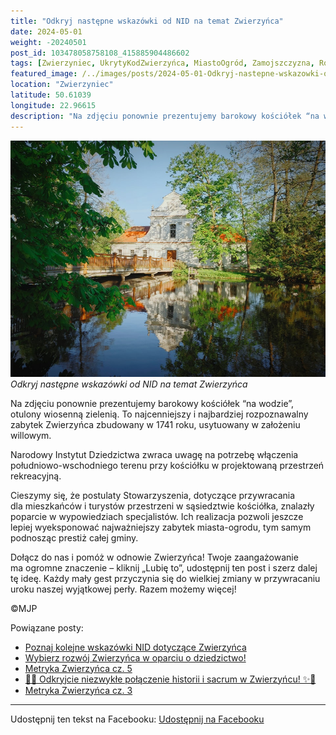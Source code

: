 ```yaml
---
title: "Odkryj następne wskazówki od NID na temat Zwierzyńca"
date: 2024-05-01
weight: -20240501
post_id: 103478058758108_415885904486602
tags: [Zwierzyniec, UkrytyKodZwierzyńca, MiastoOgród, Zamojszczyzna, Roztocze, Lubelskie, villarestituta, turystyka, dziedzictwo, zabytki, krajobrazy, TajemnicePrzeszłości, PodróżeWczasie, MagiczneMiejsce]
featured_image: /../images/posts/2024-05-01-Odkryj-nastepne-wskazowki-od-NID-na-temat-Zwierzynca.jpg
location: "Zwierzyniec"
latitude: 50.61039
longitude: 22.96615
description: "Na zdjęciu ponownie prezentujemy barokowy kościółek “na wodzie”, otulony wiosenną zielenią. To najcenniejszy i najbardziej rozpoznawalny zabytek Zwier..."
---
```


![Odkryj następne wskazówki od NID na temat Zwierzyńca](/images/posts/2024-05-01-Odkryj-nastepne-wskazowki-od-NID-na-temat-Zwierzynca.jpg)
*Odkryj następne wskazówki od NID na temat Zwierzyńca*

Na zdjęciu ponownie prezentujemy barokowy kościółek “na wodzie”, otulony wiosenną zielenią. To najcenniejszy i najbardziej rozpoznawalny zabytek Zwierzyńca zbudowany w 1741 roku, usytuowany w założeniu willowym.

Narodowy Instytut Dziedzictwa zwraca uwagę na potrzebę włączenia południowo-wschodniego terenu przy kościółku w projektowaną przestrzeń rekreacyjną.

Cieszymy się, że postulaty Stowarzyszenia, dotyczące  przywracania dla mieszkańców i turystów przestrzeni w sąsiedztwie kościółka, znalazły poparcie w wypowiedziach specjalistów. Ich realizacja pozwoli jeszcze lepiej wyeksponować najważniejszy zabytek miasta-ogrodu, tym samym podnosząc prestiż całej gminy.

Dołącz do nas i pomóż w odnowie Zwierzyńca!
Twoje zaangażowanie ma ogromne znaczenie – kliknij „Lubię to”, udostępnij ten post i szerz dalej tę ideę.
Każdy mały gest przyczynia się do wielkiej zmiany w przywracaniu uroku naszej wyjątkowej perły.
Razem możemy więcej!



©MJP

Powiązane posty:
- [Poznaj kolejne wskazówki NID dotyczące Zwierzyńca](/posts/Poznaj-kolejne-wskazowki-NID-dotyczace-Zwierzynca)
- [Wybierz rozwój Zwierzyńca w oparciu o dziedzictwo!](/posts/Wybierz-rozwoj-Zwierzynca-w-oparciu-o-dziedzictwo)
- [Metryka Zwierzyńca cz. 5](/posts/Metryka-Zwierzynca-cz-5)
- [🌟✨ Odkryjcie niezwykłe połączenie historii i sacrum w Zwierzyńcu! ✨🌟](/posts/-Odkryjcie-niezwykle-polaczenie-historii-i-sacrum)
- [Metryka Zwierzyńca cz. 3](/posts/Metryka-Zwierzynca-cz-3)


---

Udostępnij ten tekst na Facebooku:
[Udostępnij na Facebooku](https://www.facebook.com/sharer/sharer.php?u=https://stowarzyszeniewachniewskiej.pl/posts/Odkryj-nastepne-wskazowki-od-NID-na-temat-Zwierzynca)

<script type="application/ld+json">
{
  "@context": "https://schema.org",
  "@type": "BlogPosting",
  "headline": "Odkryj następne wskazówki od NID na temat Zwierzyńca",
  "datePublished": "2024-05-01",
  "dateModified": "2024-05-01",
  "author": {
    "@type": "Person",
    "name": "Michał Jan Patyk"
  },
  "publisher": {
    "@type": "Organization",
    "name": "Stowarzyszenie im. Aleksandry Wachniewskiej",
    "logo": {
      "@type": "ImageObject",
      "url": "https://stowarzyszeniewachniewskiej.pl/images/logo/logo.svg"
    }
  },
  "mainEntityOfPage": {
    "@type": "WebPage",
    "@id": "https://stowarzyszeniewachniewskiej.pl/posts/Odkryj-nastepne-wskazowki-od-NID-na-temat-Zwierzynca"
  },
  "image": {
    "@type": "ImageObject",
    "url": "https://stowarzyszeniewachniewskiej.pl/images/posts/2024-05-01-Odkryj-nastepne-wskazowki-od-NID-na-temat-Zwierzynca.jpg"
  },
  "articleSection": "Dziedzictwo Kulturowe i Zabytki",
  "keywords": "Zwierzyniec, UkrytyKodZwierzyńca, MiastoOgród, Zamojszczyzna, Roztocze, Lubelskie, villarestituta, turystyka, dziedzictwo, zabytki, krajobrazy, TajemnicePrzeszłości, PodróżeWczasie, MagiczneMiejsce",
  "wordCount": 120,
  "articleBody": "Na zdjęciu ponownie prezentujemy barokowy kościółek “na wodzie”, otulony wiosenną zielenią. To najcenniejszy i najbardziej rozpoznawalny zabytek Zwierzyńca zbudowany w 1741 roku, usytuowany w założeniu willowym.\n\nNarodowy Instytut Dziedzictwa zwraca uwagę na potrzebę włączenia południowo-wschodniego terenu przy kościółku w projektowaną przestrzeń rekreacyjną. \n\nCieszymy się, że postulaty Stowarzyszenia, dotyczące  przywracania dla mieszkańców i turystów przestrzeni w sąsiedztwie kościółka, znalazły poparcie w wypowiedziach specjalistów. Ich realizacja pozwoli jeszcze lepiej wyeksponować najważniejszy zabytek miasta-ogrodu, tym samym podnosząc prestiż całej gminy.\n\nDołącz do nas i pomóż w odnowie Zwierzyńca!\nTwoje zaangażowanie ma ogromne znaczenie – kliknij „Lubię to”, udostępnij ten post i szerz dalej tę ideę.\nKażdy mały gest przyczynia się do wielkiej zmiany w przywracaniu uroku naszej wyjątkowej perły.\nRazem możemy więcej!\n\n              \n\n©MJP",
  "description": "Odkryj piękno Zwierzyńca i jego zabytki.",
  "copyrightHolder": {
    "@type": "Person",
    "name": "Michał Jan Patyk"
  }
}
</script>
<script type="application/ld+json">
{
  "@context": "https://schema.org",
  "@type": "BreadcrumbList",
  "itemListElement": [
    {
      "@type": "ListItem",
      "position": 1,
      "name": "Home",
      "item": "https://stowarzyszeniewachniewskiej.pl"
    },
    {
      "@type": "ListItem",
      "position": 2,
      "name": "posts",
      "item": "https://stowarzyszeniewachniewskiej.pl/posts"
    },
    {
      "@type": "ListItem",
      "position": 3,
      "name": "Odkryj następne wskazówki od NID na temat Zwierzyńca",
      "item": "https://stowarzyszeniewachniewskiej.pl/posts/Odkryj-nastepne-wskazowki-od-NID-na-temat-Zwierzynca"
    }
  ]
}
</script>
